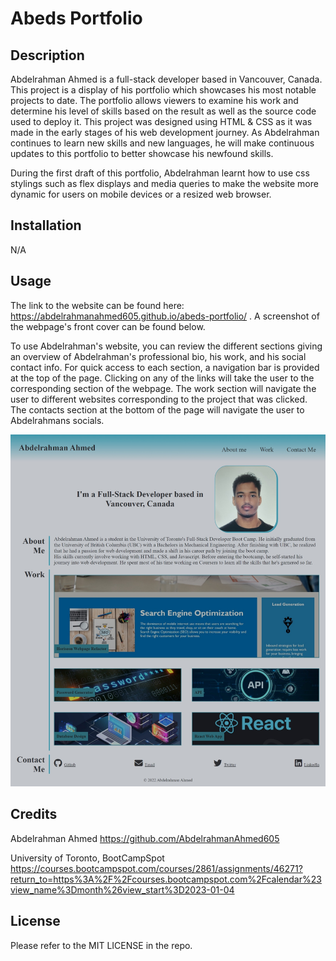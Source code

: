 # Abeds Portfolio

## Description

Abdelrahman Ahmed is a full-stack developer based in Vancouver, Canada. This project is a display of his portfolio which showcases his most notable projects to date. The portfolio allows viewers to examine his work and determine his level of skills based on the result as well as the source code used to deploy it. This project was designed using HTML & CSS as it was made in the early stages of his web development journey. As Abdelrahman continues to learn new skills and new languages, he will make continuous updates to this portfolio to better showcase his newfound skills. 

During the first draft of this portfolio, Abdelrahman learnt how to use css stylings such as flex displays and media queries to make the website more dynamic for users on mobile devices or a resized web browser.

## Installation
N/A

## Usage

The link to the website can be found here: https://abdelrahmanahmed605.github.io/abeds-portfolio/ . A screenshot of the webpage's front cover can be found below.

To use Abdelrahman's website, you can review the different sections giving an overview of Abdelrahman's professional bio, his work, and his social contact info. For quick access to each section, a navigation bar is provided at the top of the page. Clicking on any of the links will take the user to the corresponding section of the webpage. The work section will navigate the user to different websites corresponding to the project that was clicked. The contacts section at the bottom of the page will navigate the user to Abdelrahmans socials.

![Abdelrahman's portfolio website front page design](assets/imgs/abeds-portfolio-page.jpeg)

## Credits

Abdelrahman Ahmed https://github.com/AbdelrahmanAhmed605

University of Toronto, BootCampSpot https://courses.bootcampspot.com/courses/2861/assignments/46271?return_to=https%3A%2F%2Fcourses.bootcampspot.com%2Fcalendar%23view_name%3Dmonth%26view_start%3D2023-01-04

## License

Please refer to the MIT LICENSE in the repo.
